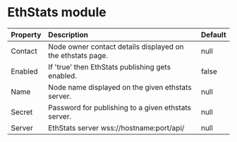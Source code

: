 # EthStats module

| Property | Description | Default |
| :--- | :--- | :--- |
| Contact | Node owner contact details displayed on the ethstats page. | null |
| Enabled | If 'true' then EthStats publishing gets enabled. | false |
| Name | Node name displayed on the given ethstats server. | null |
| Secret | Password for publishing to a given ethstats server. | null |
| Server | EthStats server wss://hostname:port/api/ | null |

